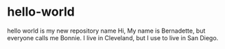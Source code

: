 # hello-world
hello world is my new repository name
Hi, My name is Bernadette, but everyone calls me Bonnie.
I live in Cleveland, but I use to live in San Diego.
